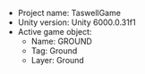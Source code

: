 <!-- UNITY CODE ASSIST INSTRUCTIONS START -->
- Project name: TaswellGame
- Unity version: Unity 6000.0.31f1
- Active game object:
  - Name: GROUND
  - Tag: Ground
  - Layer: Ground
<!-- UNITY CODE ASSIST INSTRUCTIONS END -->